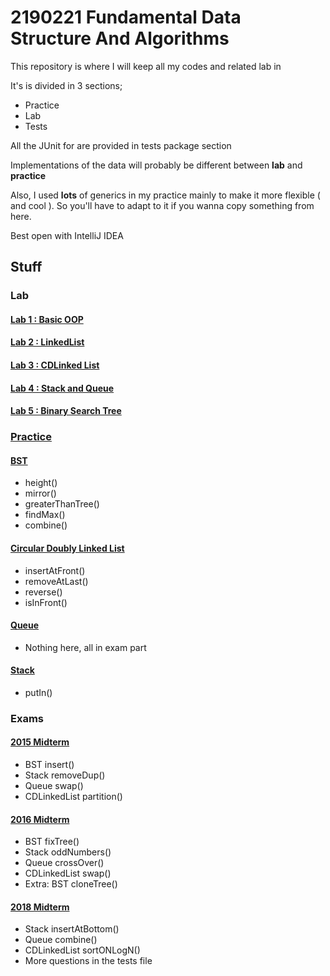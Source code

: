 # 2190221 Fundamental Data Structure And Algorithms

This repository is where I will keep all my codes and related lab in

It's is divided in 3 sections;
- Practice
- Lab
- Tests

All the JUnit for are provided in tests package section

Implementations of the data will probably be different between **lab** and **practice**

Also, I used **lots** of generics in my practice mainly to make it more flexible ( and cool ). So you'll have to adapt to it if you wanna copy something from here.

Best open with IntelliJ IDEA

## Stuff

### Lab

#### [Lab 1 : Basic OOP](src/lab/lab_1/)
#### [Lab 2 : LinkedList](src/lab/lab_2/)
#### [Lab 3 : CDLinked List](src/lab/lab_3/)
#### [Lab 4 : Stack and Queue](src/lab/lab_4/)
#### [Lab 5 : Binary Search Tree](src/lab/lab_5/)

### [Practice](src/test/)

#### [BST](src/test/testBST.java)
- height()
- mirror()
- greaterThanTree()
- findMax()
- combine()

#### [Circular Doubly Linked List](src/test/testLinkedList.java)
- insertAtFront()
- removeAtLast()
- reverse()
- isInFront()

#### [Queue](src/test/testQueue.java)
- Nothing here, all in exam part

#### [Stack](src/test/testStack.java)
- putIn()

### Exams

#### [2015 Midterm](src/test/testPastMidterm2015.java)
- BST insert()
- Stack removeDup()
- Queue swap()
- CDLinkedList partition()

#### [2016 Midterm](src/test/testPastMidterm2016.java)
- BST fixTree()
- Stack oddNumbers()
- Queue crossOver()
- CDLinkedList swap()
- Extra: BST cloneTree()

#### [2018 Midterm](src/test/testMidterm2018.java)
- Stack insertAtBottom()
- Queue combine()
- CDLinkedList sortONLogN()
- More questions in the tests file